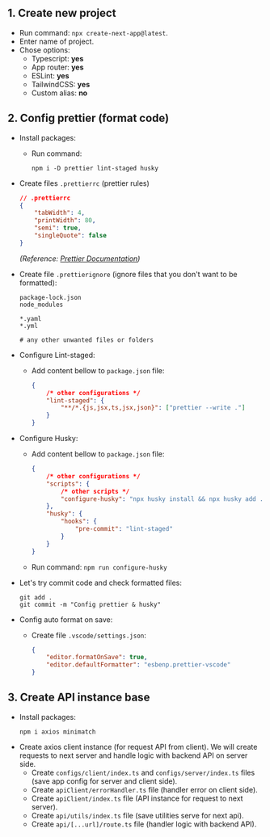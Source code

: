 ## 1. Create new project

-   Run command: `npx create-next-app@latest`.
-   Enter name of project.
-   Chose options:
    -   Typescript: **yes**
    -   App router: **yes**
    -   ESLint: **yes**
    -   TailwindCSS: **yes**
    -   Custom alias: **no**

## 2. Config prettier (format code)

-   Install packages:
    -   Run command:
        ```shell
        npm i -D prettier lint-staged husky
        ```
-   Create files `.prettierrc` (prettier rules)
    ```json
    // .prettierrc
    {
        "tabWidth": 4,
        "printWidth": 80,
        "semi": true,
        "singleQuote": false
    }
    ```
    _(Reference: [Prettier Documentation](https://prettier.io/docs/en/options.html))_
-   Create file `.prettierignore` (ignore files that you don't want to be formatted):

    ```
    package-lock.json
    node_modules

    *.yaml
    *.yml

    # any other unwanted files or folders
    ```

-   Configure Lint-staged:
    -   Add content bellow to `package.json` file:
        ```json
        {
            /* other configurations */
            "lint-staged": {
                "**/*.{js,jsx,ts,jsx,json}": ["prettier --write ."]
            }
        }
        ```
-   Configure Husky:
    -   Add content bellow to `package.json` file:
        ```json
        {
            /* other configurations */
            "scripts": {
                /* other scripts */
                "configure-husky": "npx husky install && npx husky add .husky/pre-commit \"npx --no-install lint-staged\""
            },
            "husky": {
                "hooks": {
                    "pre-commit": "lint-staged"
                }
            }
        }
        ```
    -   Run command: `npm run configure-husky`
-   Let's try commit code and check formatted files:
    ```shell
    git add .
    git commit -m "Config prettier & husky"
    ```
-   Config auto format on save:
    -   Create file `.vscode/settings.json`:
        ```json
        {
            "editor.formatOnSave": true,
            "editor.defaultFormatter": "esbenp.prettier-vscode"
        }
        ```

## 3. Create API instance base

-   Install packages:
    ```shell
    npm i axios minimatch
    ```
-   Create axios client instance (for request API from client). We will create requests to next server and handle logic with backend API on server side.
    -   Create `configs/client/index.ts` and `configs/server/index.ts` files (save app config for server and client side).
    -   Create `apiClient/errorHandler.ts` file (handler error on client side).
    -   Create `apiClient/index.ts` file (API instance for request to next server).
    -   Create `api/utils/index.ts` file (save utilities serve for next api).
    -   Create `api/[...url]/route.ts` file (handler logic with backend API).
